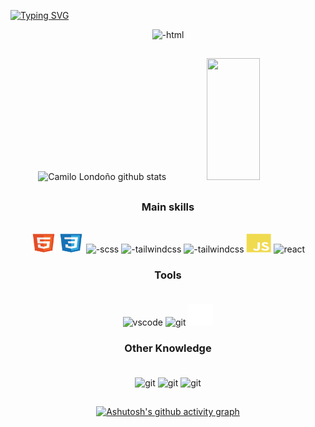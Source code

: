 


[![Typing SVG](https://readme-typing-svg.herokuapp.com/?color=7A67AC&size=35&center=true&vCenter=true&width=1000&lines=Hello,+My+name+is+Camilo+Londoño;I+am+from+Colombia;I+am+fronted+developer+🍃🍂)](https://git.io/typing-svg)

<div align="center">
  <img alt="-html" height="400" width="600" src="https://github.com/lSaySayl/lSaySayl/assets/105466130/fafc32e4-fc61-4c63-85c7-df048a9358e9">
</div>

##


<div align="center"> 
  <img width="49%" height="195px" src="https://github-readme-stats.vercel.app/api?username=lSaySayl&show_icons=true&count_private=true&hide_border=true&title_color=7A67AC&icon_color=7A67AC&text_color=c9d1d9&bg_color=0d1117" alt="Camilo Londoño github stats" /> 
  <img width="41%" height="195px" src="https://github-readme-stats.vercel.app/api/top-langs/?username=lSaySayl&layout=compact&hide_border=true&title_color=7A67AC&text_color=fff&bg_color=0d1117" />
</di>

##

### Main skills <br> 

<div style="display: inline_block"><br>
  <img alt="-html" height="30" width="40" src="https://raw.githubusercontent.com/devicons/devicon/master/icons/html5/html5-original.svg">
  <img alt="-css" height="30" width="40" src="https://raw.githubusercontent.com/devicons/devicon/master/icons/css3/css3-original.svg">
  <img alt="-scss" height="30" width="40" src="https://cdn.jsdelivr.net/gh/devicons/devicon/icons/sass/sass-original.svg" />
  <img alt="-tailwindcss" height="30" width="40" src="https://cdn.jsdelivr.net/gh/devicons/devicon/icons/tailwindcss/tailwindcss-plain.svg" />
  <img alt="-tailwindcss" height="30" width="40" src="https://cdn.jsdelivr.net/gh/devicons/devicon/icons/bootstrap/bootstrap-original.svg" />        
  <img alt="Js" height="30" width="40" src="https://raw.githubusercontent.com/devicons/devicon/master/icons/javascript/javascript-plain.svg">
  <img alt="react" height="30" width="40" src="https://cdn.jsdelivr.net/gh/devicons/devicon/icons/react/react-original.svg" />  
</div>


### Tools <br><br>

<img alt="vscode" height="30" width="40" src="https://cdn.jsdelivr.net/gh/devicons/devicon/icons/vscode/vscode-original.svg" />   
<img alt="git" height="30" width="40" src="https://cdn.jsdelivr.net/gh/devicons/devicon/icons/git/git-original.svg" />
<img alt="git" height="35" width="40" src="https://raw.githubusercontent.com/lSaySayl/imagenesExternas/main/icons8-github-96.png" />

 ### Other Knowledge <br> <br>

<img alt="git" height="35" width="40" src="https://cdn.jsdelivr.net/gh/devicons/devicon/icons/java/java-original-wordmark.svg" />
<img alt="git" height="35" width="40" src="https://cdn.jsdelivr.net/gh/devicons/devicon/icons/typescript/typescript-original.svg" />        
<img alt="git" height="35" width="40" src="https://cdn.jsdelivr.net/gh/devicons/devicon/icons/angularjs/angularjs-plain.svg" />

##

[![Ashutosh's github activity graph](https://github-readme-activity-graph.vercel.app/graph?username=lSaySayl&bg_color=0d1117&color=7A67AC&line=7A67AC&point=ffffff&area=true&hide_border=true)](https://github.com/ashutosh00710/github-readme-activity-graph)


          

